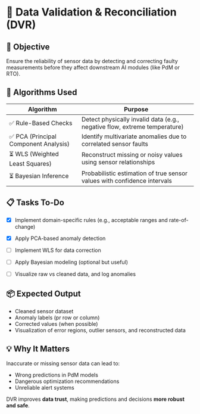 # 📌 Data Validation & Reconciliation (DVR)

## 🎯 Objective
Ensure the reliability of sensor data by detecting and correcting faulty measurements before they affect downstream AI modules (like PdM or RTO).


## 🧠 Algorithms Used

| Algorithm                     | Purpose                                                                 |
|-------------------------------|-------------------------------------------------------------------------|
| ✅ Rule-Based Checks           | Detect physically invalid data (e.g., negative flow, extreme temperature) |
| ✅ PCA (Principal Component Analysis) | Identify multivariate anomalies due to correlated sensor faults         |
| ⏳ WLS (Weighted Least Squares)      | Reconstruct missing or noisy values using sensor relationships         |
| ⏳ Bayesian Inference          | Probabilistic estimation of true sensor values with confidence intervals |


## 📋 Tasks To-Do

- [x] Implement domain-specific rules (e.g., acceptable ranges and rate-of-change)
- [x] Apply PCA-based anomaly detection
- [ ] Implement WLS for data correction
- [ ] Apply Bayesian modeling (optional but useful)
- [ ] Visualize raw vs cleaned data, and log anomalies


## 📦 Expected Output

- Cleaned sensor dataset
- Anomaly labels (pr row or column)
- Corrected values (when possible)
- Visualization of error regions, outlier sensors, and reconstructed data


## 💡 Why It Matters

Inaccurate or missing sensor data can lead to:

- Wrong predictions in PdM models
- Dangerous optimization recommendations
- Unreliable alert systems

DVR improves **data trust**, making predictions and decisions **more robust and safe**.

